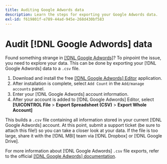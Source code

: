 ```yaml
---
title: Auditing Google Adwords data
description: Learn the steps for exporting your Google Adwords data.
exl-id: f619801f-e789-44ad-945e-268d430bf583
---
```

# Audit [!DNL Google Adwords] data

Found something strange in [[!DNL Google Adwords]](../integrations/google-adwords.md)? To pinpoint the issue, you need to explore your data. This can be done by exporting your [!DNL Google Adwords] data to a `.csv` file.

1. Download and install the free [[!DNL Google Adwords] Editor](https://ads.google.com/home/tools/ads-editor/) application.
1. After installation is complete, select `Add Count` in the `Add/manage accounts` panel.
1. Enter your [!DNL Google Adwords] account information.
1. After your account is added to [!DNL Google Adwords] Editor, select **[!UICONTROL File** > **Export Spreadsheet (CSV)** > **Export Whole Account]**

This builds a `.csv` file containing all information stored in your current [!DNL Google Adwords] account. At this point, submit a support ticket (be sure to attach this file!) so you can take a closer look at your data. If the file is too large, share it with the [!DNL MBI] team via [!DNL Dropbox] or [!DNL Google Drive].

For more information about [!DNL Google Adwords] `.csv` file exports, refer to the official [[!DNL Google Adwords] documentation](https://support.google.com/google-ads/editor/answer/38657?hl=en).
